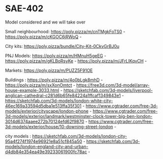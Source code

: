 # SAE-402


Model considered and we will take over

Small neighbourhood:
https://poly.pizza/m/cnTMgkFoTS0 -
https://poly.pizza/m/cKGOC6jRWoQ -

City kits: 
https://poly.pizza/bundle/City-Kit-0CkvGrBJ0u

PNJ Models:
https://poly.pizza/m/HMnuH5geEG -
https://poly.pizza/m/gKLBoRsyKe -
https://poly.pizza/m/JFrLIKqvCH -

Markets:
https://poly.pizza/m/PUZZ5F91OE

Buildings :
https://poly.pizza/m/4o0bLgk8mhD -
https://poly.pizza/m/sxXonOmtct -
https://free3d.com/3d-model/array-house-example-3033.html -
https://sketchfab.com/3d-models/liverpool-anglican-cathedral-c281d6b65fe84224a1ffcaf1349843e1 -
https://sketchfab.com/3d-models/london-white-city-46ec169a33594d5dba1e513ffa35f301 -
https://www.cgtrader.com/free-3d-models/exterior/cityscape/london-phone -
https://www.cgtrader.com/free-3d-models/exterior/landmark/westminster-clock-tower-big-ben-london-3014d6374aaee272b70124efd62f9870 -
https://www.cgtrader.com/free-3d-models/exterior/house/10-downing-street-london -

city models :
https://sketchfab.com/3d-models/london-city-95a4f274f1974e96921e8a51cf845a50 -
https://sketchfab.com/3d-models/london-england-city-and-urban-d4db84e354ea49e39233061900fc78ac -
